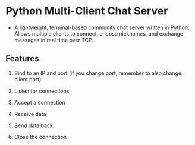 # Python Multi-Client Chat Server

- A lightweight, terminal-based community chat server written in Python.
Allows multiple clients to connect, choose nicknames, and exchange messages in real time over TCP.


## Features 

1. Bind to an IP and port (if you change port, remember to also change client port)

2. Listen for connections 

3. Accept a connection 

4. Receive data 

5. Send data back 

6. Close the connection 

